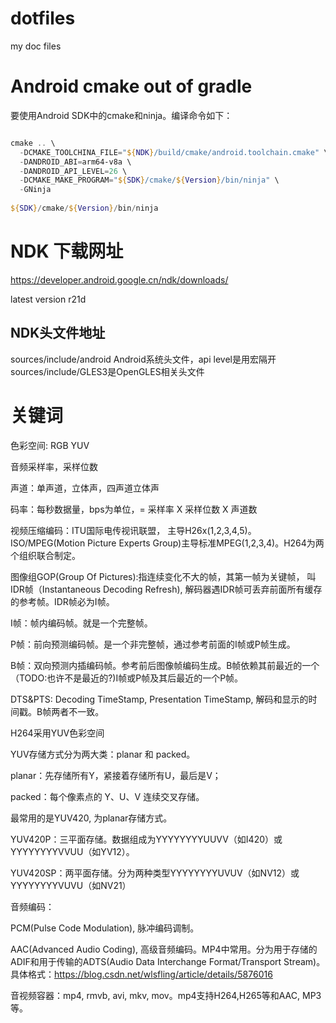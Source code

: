# dotfiles
my doc files

# Android cmake out of gradle

要使用Android SDK中的cmake和ninja。编译命令如下：
```powershell

cmake .. \
  -DCMAKE_TOOLCHINA_FILE="${NDK}/build/cmake/android.toolchain.cmake" \
  -DANDROID_ABI=arm64-v8a \
  -DANDROID_API_LEVEL=26 \
  -DCMAKE_MAKE_PROGRAM="${SDK}/cmake/${Version}/bin/ninja" \
  -GNinja
  
${SDK}/cmake/${Version}/bin/ninja
```

# NDK 下载网址 
https://developer.android.google.cn/ndk/downloads/

latest version r21d

## NDK头文件地址

sources/include/android  Android系统头文件，api level是用宏隔开
sources/include/GLES3是OpenGLES相关头文件

# 关键词

色彩空间:  RGB YUV 

音频采样率，采样位数

声道：单声道，立体声，四声道立体声

码率：每秒数据量，bps为单位，= 采样率 X 采样位数 X 声道数

视频压缩编码：ITU国际电传视讯联盟， 主导H26x(1,2,3,4,5)。 ISO/MPEG(Motion Picture Experts Group)主导标准MPEG(1,2,3,4)。H264为两个组织联合制定。

图像组GOP(Group Of Pictures):指连续变化不大的帧，其第一帧为关键帧， 叫IDR帧（Instantaneous Decoding Refresh), 解码器遇IDR帧可丢弃前面所有缓存的参考帧。IDR帧必为I帧。

I帧：帧内编码帧。就是一个完整帧。

P帧：前向预测编码帧。是一个非完整帧，通过参考前面的I帧或P帧生成。

B帧：双向预测内插编码帧。参考前后图像帧编码生成。B帧依赖其前最近的一个（TODO:也许不是最近的?)I帧或P帧及其后最近的一个P帧。

DTS&PTS: Decoding TimeStamp, Presentation TimeStamp, 解码和显示的时间戳。B帧两者不一致。

H264采用YUV色彩空间

YUV存储方式分为两大类：planar 和 packed。

planar：先存储所有Y，紧接着存储所有U，最后是V；

packed：每个像素点的 Y、U、V 连续交叉存储。

最常用的是YUV420, 为planar存储方式。

YUV420P：三平面存储。数据组成为YYYYYYYYUUVV（如I420）或YYYYYYYYVVUU（如YV12）。

YUV420SP：两平面存储。分为两种类型YYYYYYYYUVUV（如NV12）或YYYYYYYYVUVU（如NV21）

音频编码：

PCM(Pulse Code Modulation), 脉冲编码调制。

AAC(Advanced Audio Coding), 高级音频编码。MP4中常用。分为用于存储的ADIF和用于传输的ADTS(Audio Data Interchange Format/Transport Stream)。具体格式：https://blog.csdn.net/wlsfling/article/details/5876016

音视频容器：mp4, rmvb, avi, mkv, mov。mp4支持H264,H265等和AAC, MP3等。



